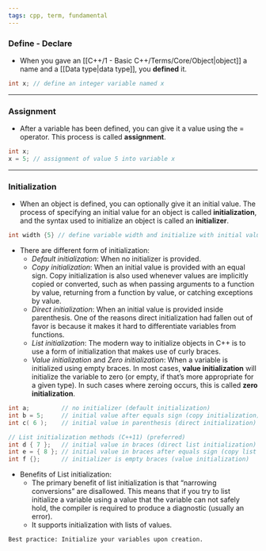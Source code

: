 ```yaml
---
tags: cpp, term, fundamental
---
```

### Define - Declare
- When you gave an [[C++/1 - Basic C++/Terms/Core/Object|object]] a name and a [[Data type|data type]], you **defined** it.

```cpp
int x; // define an integer variable named x
```

---

### Assignment
- After a variable has been defined, you can give it a value using the = operator. This process is called **assignment**.

```cpp
int x;
x = 5; // assignment of value 5 into variable x
```

---

### Initialization
- When an object is defined, you can optionally give it an initial value. The process of specifying an initial value for an object is called **initialization**, and the syntax used to initialize an object is called an **initializer**.

```cpp
int width {5} // define variable width and initialize with initial value 5
```
- There are different form of initialization:
	- *Default initialization*: When no initializer is provided.
	- *Copy initialization*: When an initial value is provided with an equal sign. Copy initialization is also used whenever values are implicitly copied or converted, such as when passing arguments to a function by value, returning from a function by value, or catching exceptions by value.
	- *Direct initialization*: When an initial value is provided inside parenthesis. One of the reasons direct initialization had fallen out of favor is because it makes it hard to differentiate variables from functions.
	- *List initialization*: The modern way to initialize objects in C++ is to use a form of initialization that makes use of curly braces.
	- *Value initialization* and *Zero initialization*: When a variable is initialized using empty braces. In most cases, **value initialization** will initialize the variable to zero (or empty, if that’s more appropriate for a given type). In such cases where zeroing occurs, this is called **zero initialization**.

```cpp
int a;         // no initializer (default initialization)
int b = 5;     // initial value after equals sign (copy initialization)
int c( 6 );    // initial value in parenthesis (direct initialization)

// List initialization methods (C++11) (preferred)
int d { 7 };   // initial value in braces (direct list initialization)
int e = { 8 }; // initial value in braces after equals sign (copy list initialization)
int f {};      // initializer is empty braces (value initialization)
```
- Benefits of List initialization:
	- The primary benefit of list initialization is that “narrowing conversions” are disallowed. This means that if you try to list initialize a variable using a value that the variable can not safely hold, the compiler is required to produce a diagnostic (usually an error).
	- It supports initialization with lists of values.

```ad-tip
Best practice: Initialize your variables upon creation.
```